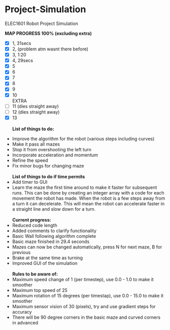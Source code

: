 # Project-Simulation
ELEC1601 Robot Project Simulation

**MAP PROGRESS 100% (excluding extra)**
- [x] 1, 31secs
- [x] 2, (problem atm wasnt there before)
- [x] 3, 1:20
- [x] 4, 29secs
- [x] 5 
- [x] 6
- [x] 7 
- [x] 8 
- [x] 9
- [x] 10
\
EXTRA
- [ ] 11 (dies straight away)
- [ ] 12 (dies straight away)
- [x] 13
\
\
**List of things to do:**
* Improve the algorithm for the robot (various steps including curves)
* Make it pass all mazes
* Stop it from overshooting the left turn
* Incorporate acceleration and momentum
* Refine the speed
* Fix minor bugs for changing maze
\
\
**List of things to do if time permits**
* Add timer to GUI
* Learn the maze the first time around to make it faster for subsequent runs. 
This can be done by creating an integer array with a code for each movement the
robot has made. When the robot is a few steps away from a turn it can decelerate.
This will mean the robot can accelerate faster in a straight line and slow down for a turn.
\
\
**Current progress:**
* Reduced code length
* Added comments to clarify functionality
* Basic Wall following algorithm complete
* Basic maze finished in 29.4 seconds
* Mazes can now be changed automatically, press N for next maze, B for previous
* Brake at the same time as turning
* Improved GUI of the simulation
\
\
**Rules to be aware of:**
* Maximum speed change of 1 (per timestep), 
    use 0.0 - 1.0 to make it smoother
* Maximum top speed of 25
* Maximum rotation of 15 degrees (per timestap), 
    use 0.0 - 15.0 to make it smoother
* Maximum sensor vision of 30 (pixels), 
    try and use gradient steps for accuracy
* There will be 90 degree corners in the basic maze and curved corners in advanced
